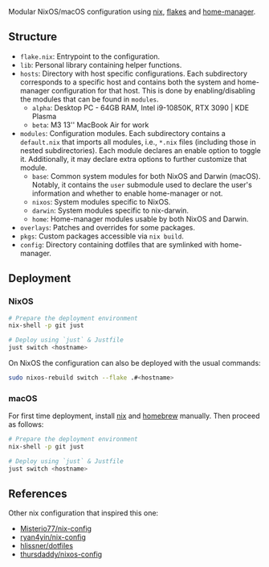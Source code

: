 Modular NixOS/macOS configuration using [nix](https://nixos.org), [flakes](https://nixos.wiki/wiki/Flakes) and [home-manager](https://nixos.wiki/wiki/Home_Manager).

## Structure

- `flake.nix`: Entrypoint to the configuration.
- `lib`: Personal library containing helper functions.
- `hosts`: Directory with host specific configurations. Each subdirectory
  corresponds to a specific host and contains both the system and home-manager
  configuration for that host. This is done by enabling/disabling the modules
  that can be found in `modules`.
  - `alpha`: Desktop PC - 64GB RAM, Intel i9-10850K, RTX 3090 | KDE Plasma
  - `beta`: M3 13'' MacBook Air for work
- `modules`: Configuration modules. Each subdirectory contains a `default.nix`
  that imports all modules, i.e., `*.nix` files (including those in nested
  subdirectories). Each module declares an enable option to toggle
  it. Additionally, it may declare extra options to further customize that
  module.
  - `base`: Common system modules for both NixOS and Darwin (macOS). Notably, it
    contains the `user` submodule used to declare the user's information and
    whether to enable home-manager or not.
  - `nixos`: System modules specific to NixOS.
  - `darwin`: System modules specific to nix-darwin.
  - `home`: Home-manager modules usable by both NixOS and Darwin.
- `overlays`: Patches and overrides for some packages.
- `pkgs`: Custom packages accessible via `nix build`.
- `config`: Directory containing dotfiles that are symlinked with home-manager.

## Deployment

### NixOS

```bash
# Prepare the deployment environment
nix-shell -p git just

# Deploy using `just` & Justfile
just switch <hostname>
```

On NixOS the configuration can also be deployed with the usual commands:

```bash
sudo nixos-rebuild switch --flake .#<hostname>
```

### macOS

For first time deployment, install [nix](https://nixos.org/download/#nix-install-macos) and [homebrew](https://brew.sh) manually. Then proceed as
follows:

```bash
# Prepare the deployment environment
nix-shell -p git just

# Deploy using `just` & Justfile
just switch <hostname>
```

## References

Other nix configuration that inspired this one:

- [Misterio77/nix-config](https://github.com/Misterio77/nix-config)
- [ryan4yin/nix-config](https://github.com/ryan4yin/nix-config)
- [hlissner/dotfiles](https://github.com/hlissner/dotfiles)
- [thursdaddy/nixos-config](https://github.com/thursdaddy/nixos-config)
